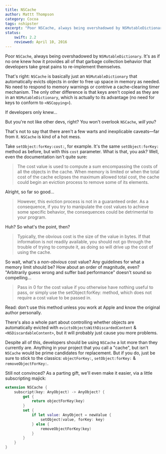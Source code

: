 ```yaml
---
title: NSCache
author: Mattt Thompson
category: Cocoa
tags: nshipster
excerpt: "Poor NSCache, always being overshadowed by NSMutableDictionary. It's as if no one knew how it provides all of that garbage collection behavior that developers take great pains to re-implement themselves."
status:
    swift: 2.2
    reviewed: April 10, 2016
---
```


Poor `NSCache`, always being overshadowed by `NSMutableDictionary`. It's as if no one knew how it provides all of that garbage collection behavior that developers take great pains to re-implement themselves.

That's right: `NSCache` is basically just an `NSMutableDictionary` that automatically evicts objects in order to free up space in memory as needed. No need to respond to memory warnings or contrive a cache-clearing timer mechanism. The only other difference is that keys aren't copied as they are in an `NSMutableDictionary`, which is actually to its advantage (no need for keys to conform to `<NSCopying>`).

If developers only knew...

But you're not like other devs, right? You won't overlook `NSCache`, _will you_?

That's not to say that there aren't a few warts and inexplicable caveats—far from it. `NSCache` is kind of a hot mess.

Take `setObject:forKey:cost:`, for example. It's the same `setObject:forKey:` method as before, but with this `cost` parameter. What is that, you ask? Well, even the documentation isn't quite sure:

> The cost value is used to compute a sum encompassing the costs of all the objects in the cache. When memory is limited or when the total cost of the cache eclipses the maximum allowed total cost, the cache could begin an eviction process to remove some of its elements.

Alright, so far so good...

> However, this eviction process is not in a guaranteed order. As a consequence, if you try to manipulate the cost values to achieve some specific behavior, the consequences could be detrimental to your program.

Huh? So what's the point, then?

> Typically, the obvious cost is the size of the value in bytes. If that information is not readily available, you should not go through the trouble of trying to compute it, as doing so will drive up the cost of using the cache.

So wait, what's a _non-obvious_ cost value? Any guidelines for what a memory limit should be? How about an order of magnitude, even? "Arbitrarily guess wrong and suffer bad performance" doesn't sound so compelling...

> Pass in 0 for the cost value if you otherwise have nothing useful to pass, or simply use the setObject:forKey: method, which does not require a cost value to be passed in.

Read: don't use this method unless you work at Apple and know the original author personally.

There's also a whole part about controlling whether objects are automatically evicted with `evictsObjectsWithDiscardedContent` & `<NSDiscardableContent>`, but it will probably just cause you more problems.

Despite all of this, developers should be using `NSCache` a lot more than they currently are. Anything in your project that you call a "cache", but isn't `NSCache` would be prime candidates for replacement. But if you do, just be sure to stick to the classics: `objectForKey:`, `setObject:forKey:` & `removeObjectForKey:`.

Still not convinced? As a parting gift, we'll even make it easier, via a little subscripting majick:

```swift
extension NSCache {
    subscript(key: AnyObject) -> AnyObject? {
        get {
            return objectForKey(key)
        }
        set {
            if let value: AnyObject = newValue {
                setObject(value, forKey: key)
            } else {
                removeObjectForKey(key)
            }
        }
    }
}
```

